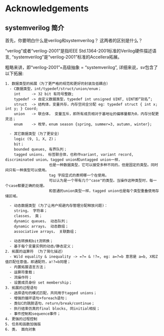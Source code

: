 # Acknowledgements
## systemverilog 简介
  首先，你要明白什么是verilog和systemverilog？ 这两者的区别是什么？
  
  “verilog”或者“verilog-2001”是指IEEE Std.1364-2001标准的Verilog硬件描述语言, “systemverilog”是“verilog-2001”标准的Accellera拓展。
  
  粗略来讲，即“verilog-2001”+高级抽象 = “systemverilog”, 详细来说，sv包含了以下拓展:
  
    1. 数据类型的拓展（为了更严格的规范和更好的封装及低耦合）
      - C数据类型，int/typedef/struct/union/enum；
        int     -> 32 bit 有符号整数;
        typedef -> 自定义数据类型，typedef int unsigned UINT, UINT即“别名”;
        struct  -> 结构体，变量共存，内存空间全分配 eg: typedef struct { int x; int y; } Coord;
        union   -> 联合体， 变量互斥，即所有成员相对于基地址的偏移量都为0，内存分配更灵活；
        enum    -> 枚举，enum season {spring, summer=3, autumn, winter};
        
      - 其它数据类型（为了更安全）
        logic (9, 1, X, Z)；
        bit；
        bounded queues, 有界队列；
        tagged unions， 标签联合体，也称作variant, variant record, discriminated union。tagged union和untagged union一样，
                        也是一种数据类型，它可以接受多种不同的，但是固定的类型。同时间只有一种类型可以使用。
                        tag 字段显式的表明哪一个在使用。
                        可以认为是一个带有几个"case"的类型。当操作这种类型时，每一个case都要正确的处理。
                        和普通的union类型一样，tagged union也是每个类型重叠使用存储区域。

      - 动态数据类型 (为了让用户规避内存管理分配释放问题)：
        string， 字符串；                
        classes， 类；
        dynamic queues， 动态队列；
        dynamic arrays， 动态数组；
        associative arrays， 关联数组；
        
      - 动态转换和bit流转换；
      - 基于每个变量实例的动态/静态定义；
    2. 拓展的运算符 （为了简化描述）
      - Wild equality & inequality -> =?= & !?=, eg: a=?=b 意思是 a=b, X和Z值匹配任意值，即通配符，a!?=b同理；
      - 内置拓展语言方法；
      - 运算符重载；
      - 流操作符；
      - 设置成员身份 set membership；
    3. 拓展的过程语句
      - 选择语句的模式匹配，共同用于tagged unions；
      - 增强的循环语句+foreach语句；
      - 类似C的跳脱语句，return/break/continue；
      - 执行结束仿真的final blocks, 同initial相反；
      - 事件控制和sequence事件；
    4. 更强的过程控制
    5. 任务和函数加强版
    6. 类， 面向对象
